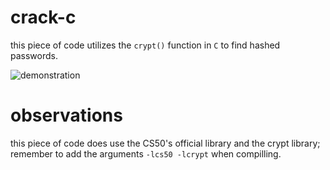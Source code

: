 # crack-c
this piece of code utilizes the ```crypt()``` function in ```C``` to find hashed passwords. 

![demonstration](https://imgur.com/a/h99urVk)

# observations

this piece of code does use the CS50's official library and the crypt library; remember to add the arguments ```-lcs50 -lcrypt``` when compilling.

